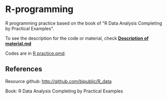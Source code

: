 # R-programming
R programming practice based on the book of "R Data Analysis Completing by Practical Examples".

To see the description for the code or material, check [**Description of material.md**](https://github.com/CSSjieun/R-programming/blob/main/Description%20of%20material.md)

Codes are in [R practice.qmd](https://github.com/CSSjieun/R-programming/blob/main/R%20practice.qmd).

## References
Resource github: http://github.com/bjpublic/R_data

Book: R Data Analysis Completing by Practical Examples








